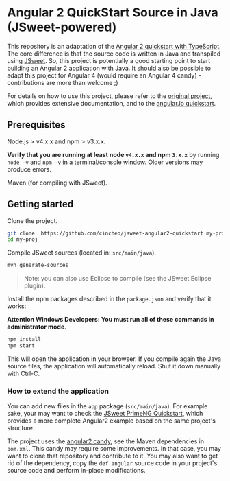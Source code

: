 # Angular 2 QuickStart Source in Java (JSweet-powered)

This repository is an adaptation of the [Angular 2 quickstart with TypeScript](https://github.com/angular/quickstart). The core difference is that the source code is written in Java and transpiled using [JSweet](https://github.com/cincheo/jsweet). So, this project is potentially a good starting point to start building an Angular 2 application with Java. It should also be possible to adapt this project for Angular 4 (would require an Angular 4 candy) - contributions are more than welcome ;)

For details on how to use this project, please refer to the [original project](https://github.com/angular/quickstart), which provides extensive documentation, and to the [angular.io quickstart](https://angular.io/docs/ts/latest/quickstart.html).

## Prerequisites

Node.js > v4.x.x and npm > v3.x.x. 
    
**Verify that you are running at least node `v4.x.x` and npm `3.x.x`**
by running `node -v` and `npm -v` in a terminal/console window.
Older versions may produce errors.

Maven (for compiling with JSweet).

## Getting started

Clone the project.

```bash
git clone  https://github.com/cincheo/jsweet-angular2-quickstart my-proj
cd my-proj
```

Compile JSweet sources (located in: ``src/main/java``).

```bash
mvn generate-sources
```

> Note: you can also use Eclipse to compile (see the JSweet Eclipse plugin).

Install the npm packages described in the `package.json` and verify that it works:

**Attention Windows Developers:  You must run all of these commands in administrator mode**.

```bash
npm install
npm start
```

This will open the application in your browser. If you compile again the Java source files, the application will automatically reload. Shut it down manually with Ctrl-C.

### How to extend the application

You can add new files in the ``app`` package (``src/main/java``). For example sake, your may want to check the [JSweet PrimeNG Quickstart](https://github.com/cincheo/jsweet-primeng-quickstart), which provides a more complete Angular2 example based on the same project's structure. 

The project uses the [angular2 candy](https://github.com/jsweet-candies/candy-angular2), see the Maven dependencies in ``pom.xml``. This candy may require some improvements. In that case, you may want to clone that repository and contribute to it. You may also want to get rid of the dependency, copy the ``def.angular`` source code in your project's source code and perform in-place modifications.
